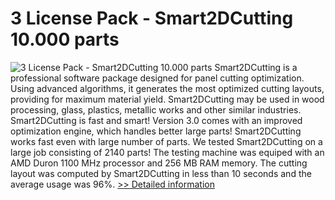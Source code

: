 # 3 License Pack - Smart2DCutting 10.000 parts
![3 License Pack - Smart2DCutting 10.000 parts](https://mycommerce.akamaized.net/api/pimages/P300077641/BIG/300077641.JPG)
Smart2DCutting is a professional software package designed for panel cutting optimization. Using advanced algorithms, it generates the most optimized cutting layouts, providing for maximum material yield. Smart2DCutting may be used in wood processing, glass, plastics, metallic works and other similar industries. Smart2DCutting is fast and smart! Version 3.0 comes with an improved optimization engine, which handles better large parts! Smart2DCutting works fast even with large number of parts. We tested Smart2DCutting on a large job consisting of 2140 parts! The testing machine was equiped with an AMD Duron 1100 MHz processor and 256 MB RAM memory. The cutting layout was computed by Smart2DCutting in less than 10 seconds and the average usage was 96%.
[>> Detailed information](https://secure.shareit.com/shareit/product.html?productid=300077641&affiliateid=200057808)